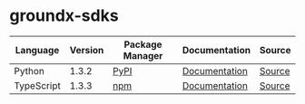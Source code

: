 # groundx-sdks

|Language|Version|Package Manager|Documentation|Source|
|-|-|-|-|-|
|Python|1.3.2|[PyPI](https://pypi.org/project/groundx-python-sdk/1.3.2)|[Documentation](https://github.com/groundxai/groundx-sdks/tree/main/sdks/python/README.md)|[Source](https://github.com/groundxai/groundx-sdks/tree/main/sdks/python)|
|TypeScript|1.3.3|[npm](https://www.npmjs.com/package/groundx-typescript-sdk/v/1.3.3)|[Documentation](https://github.com/groundxai/groundx-sdks/tree/main/sdks/typescript/README.md)|[Source](https://github.com/groundxai/groundx-sdks/tree/main/sdks/typescript)|
